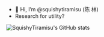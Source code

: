 - 👋 Hi, I’m @squishytiramisu (陈 林)
- Research for utility?


![SquishyTiramisu's GitHub stats](https://github-readme-stats.vercel.app/api?username=squishytiramisu&count_private=true)

<!---
squishytiramisu/squishytiramisu is a ✨ special ✨ repository because its `README.md` (this file) appears on your GitHub profile.
You can click the Preview link to take a look at your changes.
--->
